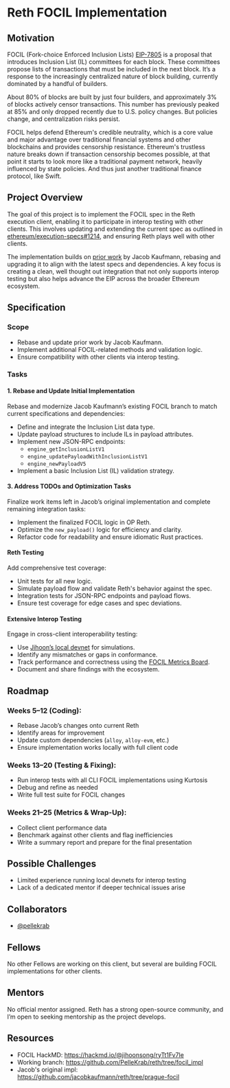 # Reth FOCIL Implementation

## Motivation

FOCIL (Fork-choice Enforced Inclusion Lists) [EIP-7805](https://eips.ethereum.org/EIPS/eip-7805) is a proposal that introduces Inclusion List (IL) committees for each block. These committees propose lists of transactions that must be included in the next block. It’s a response to the increasingly centralized nature of block building, currently dominated by a handful of builders.

About 80% of blocks are built by just four builders, and approximately 3% of blocks actively censor transactions. This number has previously peaked at 85% and only dropped recently due to U.S. policy changes. But policies change, and centralization risks persist.

FOCIL helps defend Ethereum's credible neutrality, which is a core value and major advantage over traditional financial systems and other blockchains and provides censorship resistance. Ethereum's trustless nature breaks down if transaction censorship becomes possible, at that point it starts to look more like a traditional payment network, heavily influenced by state policies. And thus just another traditional finance protocol, like Swift.

## Project Overview

The goal of this project is to implement the FOCIL spec in the Reth execution client, enabling it to participate in interop testing with other clients. This involves updating and extending the current spec as outlined in [ethereum/execution-specs#1214](https://github.com/ethereum/execution-specs/pull/1214), and ensuring Reth plays well with other clients.

The implementation builds on [prior work](https://github.com/jacobkaufmann/reth/tree/prague-focil) by Jacob Kaufmann, rebasing and upgrading it to align with the latest specs and dependencies. A key focus is creating a clean, well thought out integration that not only supports interop testing but also helps advance the EIP across the broader Ethereum ecosystem.


## Specification

### Scope

- Rebase and update prior work by Jacob Kaufmann.
- Implement additional FOCIL-related methods and validation logic.
- Ensure compatibility with other clients via interop testing.

### Tasks

#### 1. Rebase and Update Initial Implementation

Rebase and modernize Jacob Kaufmann’s existing FOCIL branch to match current specifications and dependencies:

- Define and integrate the Inclusion List data type.
- Update payload structures to include ILs in payload attributes.
- Implement new JSON-RPC endpoints:
  - `engine_getInclusionListV1`
  - `engine_updatePayloadWithInclusionListV1`
  - `engine_newPayloadV5`
- Implement a basic Inclusion List (IL) validation strategy.

#### 3. Address TODOs and Optimization Tasks

Finalize work items left in Jacob’s original implementation and complete remaining integration tasks:

- Implement the finalized FOCIL logic in OP Reth.
- Optimize the `new_payload()` logic for efficiency and clarity.
- Refactor code for readability and ensure idiomatic Rust practices.

#### Reth Testing

Add comprehensive test coverage:

- Unit tests for all new logic.
- Simulate payload flow and validate Reth's behavior against the spec.
- Integration tests for JSON-RPC endpoints and payload flows.
- Ensure test coverage for edge cases and spec deviations.

#### Extensive Interop Testing

Engage in cross-client interoperability testing:

- Use [Jihoon’s local devnet](https://github.com/jihoonsong/local-devnet-focil/tree/main) for simulations.
- Identify any mismatches or gaps in conformance.
- Track performance and correctness using the [FOCIL Metrics Board](https://github.com/ethereum/beacon-metrics/pull/16).
- Document and share findings with the ecosystem.

## Roadmap

### Weeks 5–12 (Coding):
- Rebase Jacob’s changes onto current Reth
- Identify areas for improvement
- Update custom dependencies (`alloy`, `alloy-evm`, etc.)
- Ensure implementation works locally with full client code

### Weeks 13–20 (Testing & Fixing):
- Run interop tests with all CLI FOCIL implementations using Kurtosis
- Debug and refine as needed
- Write full test suite for FOCIL changes

### Weeks 21–25 (Metrics & Wrap-Up):
- Collect client performance data
- Benchmark against other clients and flag inefficiencies
- Write a summary report and prepare for the final presentation

## Possible Challenges

- Limited experience running local devnets for interop testing  
- Lack of a dedicated mentor if deeper technical issues arise  

## Collaborators

- [@pellekrab](https://github.com/pellekrab)  


## Fellows

No other Fellows are working on this client, but several are building FOCIL implementations for other clients.

## Mentors

No official mentor assigned. Reth has a strong open-source community, and I’m open to seeking mentorship as the project develops.

## Resources

- FOCIL HackMD: https://hackmd.io/@jihoonsong/ryTt1Fv7le  
- Working branch: https://github.com/PelleKrab/reth/tree/focil_impl  
- Jacob's original impl: https://github.com/jacobkaufmann/reth/tree/prague-focil  
